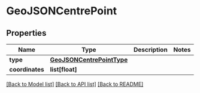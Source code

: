 # GeoJSONCentrePoint

## Properties
Name | Type | Description | Notes
------------ | ------------- | ------------- | -------------
**type** | [**GeoJSONCentrePointType**](GeoJSONCentrePointType.md) |  | 
**coordinates** | **list[float]** |  | 

[[Back to Model list]](../README.md#documentation-for-models) [[Back to API list]](../README.md#documentation-for-api-endpoints) [[Back to README]](../README.md)

